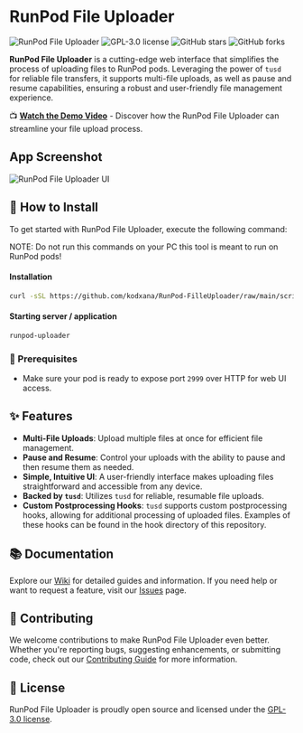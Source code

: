 
# RunPod File Uploader

![RunPod File Uploader](https://img.shields.io/badge/RunPod-FileUploader-blue.svg?style=flat-square)
![GPL-3.0 license](https://img.shields.io/badge/license-GPL--3.0-green.svg?style=flat-square)
![GitHub stars](https://img.shields.io/github/stars/kodxana/RunPod-FilleUploader?style=social)
![GitHub forks](https://img.shields.io/github/forks/kodxana/RunPod-FilleUploader?style=social)

**RunPod File Uploader** is a cutting-edge web interface that simplifies the process of uploading files to RunPod pods. Leveraging the power of `tusd` for reliable file transfers, it supports multi-file uploads, as well as pause and resume capabilities, ensuring a robust and user-friendly file management experience.

📺 **[Watch the Demo Video](https://peer.madiator.cloud/videos/embed/20267134-6738-4c06-81d7-dc44e26857d3)** - Discover how the RunPod File Uploader can streamline your file upload process.

## App Screenshot

![RunPod File Uploader UI](https://github.com/kodxana/RunPod-FilleUploader/blob/main/assets/ui.png?raw=true)

## 🚀 How to Install

To get started with RunPod File Uploader, execute the following command:

NOTE: Do not run this commands on your PC this tool is meant to run on RunPod pods!

#### Installation
```bash
curl -sSL https://github.com/kodxana/RunPod-FilleUploader/raw/main/scripts/installer.sh -o installer.sh && chmod +x installer.sh && ./installer.sh
```

#### Starting server / application
```bash
runpod-uploader
```

### 📌 Prerequisites

- Make sure your pod is ready to expose port `2999` over HTTP for web UI access.

## ✨ Features

- **Multi-File Uploads**: Upload multiple files at once for efficient file management.
- **Pause and Resume**: Control your uploads with the ability to pause and then resume them as needed.
- **Simple, Intuitive UI**: A user-friendly interface makes uploading files straightforward and accessible from any device.
- **Backed by `tusd`**: Utilizes `tusd` for reliable, resumable file uploads.
- **Custom Postprocessing Hooks**: `tusd` supports custom postprocessing hooks, allowing for additional processing of uploaded files. Examples of these hooks can be found in the hook directory of this repository.

## 📚 Documentation

Explore our [Wiki](https://github.com/kodxana/RunPod-FilleUploader/wiki) for detailed guides and information. If you need help or want to request a feature, visit our [Issues](https://github.com/kodxana/RunPod-FilleUploader/issues) page.

## 🤝 Contributing

We welcome contributions to make RunPod File Uploader even better. Whether you're reporting bugs, suggesting enhancements, or submitting code, check out our [Contributing Guide](CONTRIBUTING.md) for more information.

## 📃 License

RunPod File Uploader is proudly open source and licensed under the [GPL-3.0 license](LICENSE).
